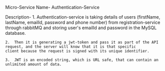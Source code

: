 Micro-Service Name- Authentication-Service

Description-
	1.	Authentication-service is taking details of users (firstName, lastName, emailId, password and phone number) from 			registration-service through rabbitMQ and storing user's emailId and password in the MySQL database.

	2.	Then it is generating a jwt-token and pass it as part of the API request, and the server will know that it is that specific 			client because the request is signed with its unique identifier.

	3.	JWT is an encoded string, which is URL safe, that can contain an unlimited amount of data. 
	


